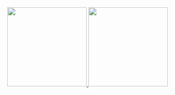 <div align="center">
  <a href="https://github.com/mateusroerig">
    <img style="height:180px" src="https://github-readme-stats.vercel.app/api?username=mateusroerig&show_icons=true&theme=onedark" />
    <img style="height:180px" src="https://github-readme-stats.vercel.app/api/top-langs/?username=mateusroerig&show_icons=true&theme=onedark&layout=compact" />
  </a>
</div>
